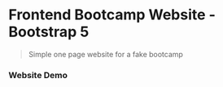 # Frontend Bootcamp Website - Bootstrap 5

> Simple one page website for a fake bootcamp


### Website Demo